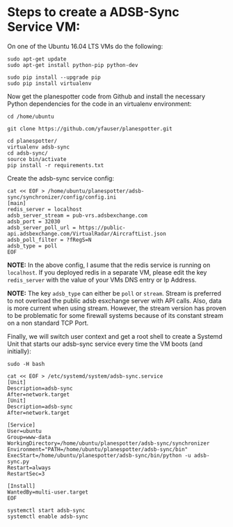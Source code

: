 Steps to create a ADSB-Sync Service VM:
=======================================

On one of the Ubuntu 16.04 LTS VMs do the following:

```shell
sudo apt-get update
sudo apt-get install python-pip python-dev

sudo pip install --upgrade pip
sudo pip install virtualenv
```

Now get the planespotter code from Github and install the necessary Python dependencies for the code in an virtualenv environment:

```shell
cd /home/ubuntu

git clone https://github.com/yfauser/planespotter.git

cd planespotter/
virtualenv adsb-sync
cd adsb-sync/
source bin/activate
pip install -r requirements.txt
```

Create the adsb-sync service config:

```shell
cat << EOF > /home/ubuntu/planespotter/adsb-sync/synchronizer/config/config.ini
[main]
redis_server = localhost
adsb_server_stream = pub-vrs.adsbexchange.com
adsb_port = 32030
adsb_server_poll_url = https://public-api.adsbexchange.com/VirtualRadar/AircraftList.json
adsb_poll_filter = ?fRegS=N
adsb_type = poll
EOF
```

__NOTE:__ In the above config, I asume that the redis service is running on `localhost`. If you deployed redis in a separate VM, please edit the key `redis_server` with the value of your VMs DNS entry or Ip Address.

__NOTE:__ The key `adsb_type` can either be `poll` or `stream`. Stream is preferred to not overload the public adsb esxchange server with API calls. Also, data is more current when using stream. However, the stream version has proven to be problematic for some firewall systems because of its constant stream on a non standard TCP Port.

Finally, we will switch user context and get a root shell to create a Systemd Unit that starts our adsb-sync service every time the VM boots (and initially):

```shell
sudo -H bash
```

```shell
cat << EOF > /etc/systemd/system/adsb-sync.service
[Unit]
Description=adsb-sync
After=network.target
[Unit]
Description=adsb-sync
After=network.target

[Service]
User=ubuntu
Group=www-data
WorkingDirectory=/home/ubuntu/planespotter/adsb-sync/synchronizer
Environment="PATH=/home/ubuntu/planespotter/adsb-sync/bin"
ExecStart=/home/ubuntu/planespotter/adsb-sync/bin/python -u adsb-sync.py
Restart=always
RestartSec=3

[Install]
WantedBy=multi-user.target
EOF
```

```shell
systemctl start adsb-sync
systemctl enable adsb-sync
```
